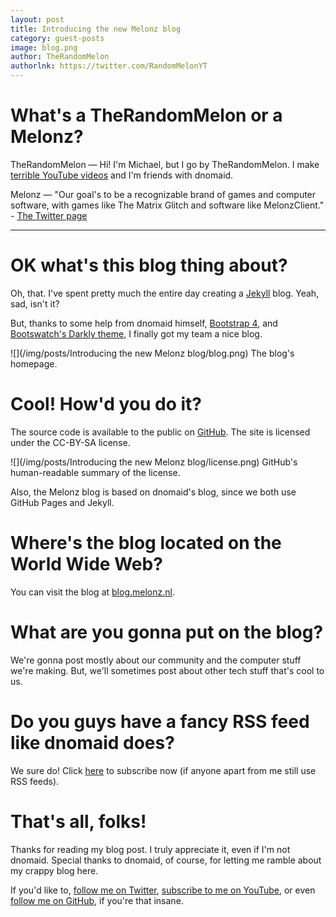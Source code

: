 ```yaml
---
layout: post
title: Introducing the new Melonz blog
category: guest-posts
image: blog.png
author: TheRandomMelon
authorlnk: https://twitter.com/RandomMelonYT
---
```


# What's a TheRandomMelon or a Melonz?
TheRandomMelon — Hi! I'm Michael, but I go by TheRandomMelon. I make [terrible YouTube videos](https://www.youtube.com/TheRandomMelon) and I'm friends with dnomaid. 


Melonz — "Our goal's to be a recognizable brand of games and computer software, with games like The Matrix Glitch and software like MelonzClient." - [The Twitter page](https://twitter.com/melonzinc)

---

# OK what's this blog thing about?
Oh, that. I've spent pretty much the entire day creating a [Jekyll](https://jekyllrb.com) blog. Yeah, sad, isn't it?


But, thanks to some help from dnomaid himself, [Bootstrap 4](https://v4-alpha.getbootstrap.com), and [Bootswatch's Darkly theme](https://bootswatch.com/4-alpha/darkly/), I finally got my team a nice blog.


![](/img/posts/Introducing the new Melonz blog/blog.png)
<span class="image-caption">The blog's homepage.</span>

# Cool! How'd you do it?
The source code is available to the public on [GitHub](https://github.com/Melonz/melonz.github.io). The site is licensed under the CC-BY-SA license.


![](/img/posts/Introducing the new Melonz blog/license.png)
<span class="image-caption">GitHub's human-readable summary of the license.</span>


Also, the Melonz blog is based on dnomaid's blog, since we both use GitHub Pages and Jekyll.

# Where's the blog located on the World Wide Web?
You can visit the blog at [blog.melonz.nl](https://blog.melonz.nl).

# What are you gonna put on the blog?
We're gonna post mostly about our community and the computer stuff we're making. But, we'll sometimes post about other tech stuff that's cool to us.

# Do you guys have a fancy RSS feed like dnomaid does?
We sure do! Click [here](https://blog.melonz.nl/feed.xml) to subscribe now (if anyone apart from me still use RSS feeds).

# That's all, folks!
Thanks for reading my blog post. I truly appreciate it, even if I'm not dnomaid. Special thanks to dnomaid, of course, for letting me ramble about my crappy blog here.


If you'd like to, [follow me on Twitter](https://twitter.com/RandomMelonYT), [subscribe to me on YouTube](https://www.youtube.com/TheRandomMelon), or even [follow me on GitHub](https://github.com/TheRandomMelon), if you're that insane.